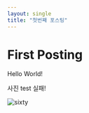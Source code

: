 ```yaml
---
layout: single
title: "첫번째 포스팅"
---
```


# First Posting

Hello World!



사진 test 실패!

![sixty](C:\Users\2joon\2joonh2.github.io\images\2022-02-09-first-posting\sixty.jpg)